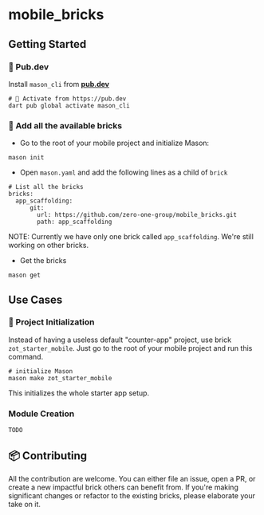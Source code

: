 # mobile_bricks

## Getting Started

### 🎯 Pub.dev
Install `mason_cli` from **[pub.dev](https://pub.dev/packages/mason_cli)**

```
# 🎯 Activate from https://pub.dev
dart pub global activate mason_cli
```

### 🧱 Add all the available bricks

- Go to the root of your mobile project and initialize Mason:

```
mason init
```

- Open `mason.yaml` and add the following lines as a child of `brick`

```
# List all the bricks
bricks:
  app_scaffolding:
      git:
        url: https://github.com/zero-one-group/mobile_bricks.git
        path: app_scaffolding
```

NOTE: Currently we have only one brick called `app_scaffolding`. We're still working on other bricks.

- Get the bricks

```
mason get
```

## Use Cases 

### 🚀 Project Initialization
Instead of having a useless default "counter-app" project, use brick `zot_starter_mobile`. Just go to the root of your mobile project and run this command.

```
# initialize Mason 
mason make zot_starter_mobile
```

This initializes the whole starter app setup.

### Module Creation

```
TODO
```

## 📦 Contributing
All the contribution are welcome. You can either file an issue, open a PR, or create a new impactful brick others can benefit from.
If you're making significant changes or refactor to the existing bricks, please elaborate your take on it.








